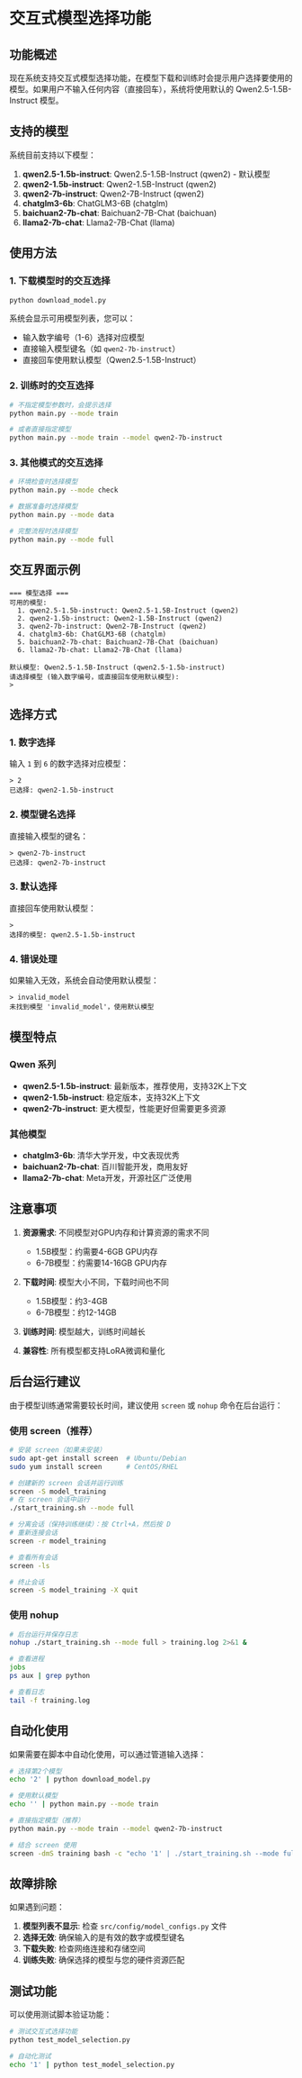 # 交互式模型选择功能

## 功能概述

现在系统支持交互式模型选择功能，在模型下载和训练时会提示用户选择要使用的模型。如果用户不输入任何内容（直接回车），系统将使用默认的 Qwen2.5-1.5B-Instruct 模型。

## 支持的模型

系统目前支持以下模型：

1. **qwen2.5-1.5b-instruct**: Qwen2.5-1.5B-Instruct (qwen2) - 默认模型
2. **qwen2-1.5b-instruct**: Qwen2-1.5B-Instruct (qwen2)
3. **qwen2-7b-instruct**: Qwen2-7B-Instruct (qwen2)
4. **chatglm3-6b**: ChatGLM3-6B (chatglm)
5. **baichuan2-7b-chat**: Baichuan2-7B-Chat (baichuan)
6. **llama2-7b-chat**: Llama2-7B-Chat (llama)

## 使用方法

### 1. 下载模型时的交互选择

```bash
python download_model.py
```

系统会显示可用模型列表，您可以：
- 输入数字编号（1-6）选择对应模型
- 直接输入模型键名（如 `qwen2-7b-instruct`）
- 直接回车使用默认模型（Qwen2.5-1.5B-Instruct）

### 2. 训练时的交互选择

```bash
# 不指定模型参数时，会提示选择
python main.py --mode train

# 或者直接指定模型
python main.py --mode train --model qwen2-7b-instruct
```

### 3. 其他模式的交互选择

```bash
# 环境检查时选择模型
python main.py --mode check

# 数据准备时选择模型
python main.py --mode data

# 完整流程时选择模型
python main.py --mode full
```

## 交互界面示例

```
=== 模型选择 ===
可用的模型:
  1. qwen2.5-1.5b-instruct: Qwen2.5-1.5B-Instruct (qwen2)
  2. qwen2-1.5b-instruct: Qwen2-1.5B-Instruct (qwen2)
  3. qwen2-7b-instruct: Qwen2-7B-Instruct (qwen2)
  4. chatglm3-6b: ChatGLM3-6B (chatglm)
  5. baichuan2-7b-chat: Baichuan2-7B-Chat (baichuan)
  6. llama2-7b-chat: Llama2-7B-Chat (llama)

默认模型: Qwen2.5-1.5B-Instruct (qwen2.5-1.5b-instruct)
请选择模型 (输入数字编号，或直接回车使用默认模型):
> 
```

## 选择方式

### 1. 数字选择
输入 `1` 到 `6` 的数字选择对应模型：
```
> 2
已选择: qwen2-1.5b-instruct
```

### 2. 模型键名选择
直接输入模型的键名：
```
> qwen2-7b-instruct
已选择: qwen2-7b-instruct
```

### 3. 默认选择
直接回车使用默认模型：
```
> 
选择的模型: qwen2.5-1.5b-instruct
```

### 4. 错误处理
如果输入无效，系统会自动使用默认模型：
```
> invalid_model
未找到模型 'invalid_model'，使用默认模型
```

## 模型特点

### Qwen 系列
- **qwen2.5-1.5b-instruct**: 最新版本，推荐使用，支持32K上下文
- **qwen2-1.5b-instruct**: 稳定版本，支持32K上下文
- **qwen2-7b-instruct**: 更大模型，性能更好但需要更多资源

### 其他模型
- **chatglm3-6b**: 清华大学开发，中文表现优秀
- **baichuan2-7b-chat**: 百川智能开发，商用友好
- **llama2-7b-chat**: Meta开发，开源社区广泛使用

## 注意事项

1. **资源需求**: 不同模型对GPU内存和计算资源的需求不同
   - 1.5B模型：约需要4-6GB GPU内存
   - 6-7B模型：约需要14-16GB GPU内存

2. **下载时间**: 模型大小不同，下载时间也不同
   - 1.5B模型：约3-4GB
   - 6-7B模型：约12-14GB

3. **训练时间**: 模型越大，训练时间越长

4. **兼容性**: 所有模型都支持LoRA微调和量化

## 后台运行建议

由于模型训练通常需要较长时间，建议使用 `screen` 或 `nohup` 命令在后台运行：

### 使用 screen（推荐）

```bash
# 安装 screen（如果未安装）
sudo apt-get install screen  # Ubuntu/Debian
sudo yum install screen      # CentOS/RHEL

# 创建新的 screen 会话并运行训练
screen -S model_training
# 在 screen 会话中运行
./start_training.sh --mode full

# 分离会话（保持训练继续）：按 Ctrl+A，然后按 D
# 重新连接会话
screen -r model_training

# 查看所有会话
screen -ls

# 终止会话
screen -S model_training -X quit
```

### 使用 nohup

```bash
# 后台运行并保存日志
nohup ./start_training.sh --mode full > training.log 2>&1 &

# 查看进程
jobs
ps aux | grep python

# 查看日志
tail -f training.log
```

## 自动化使用

如果需要在脚本中自动化使用，可以通过管道输入选择：

```bash
# 选择第2个模型
echo '2' | python download_model.py

# 使用默认模型
echo '' | python main.py --mode train

# 直接指定模型（推荐）
python main.py --mode train --model qwen2-7b-instruct

# 结合 screen 使用
screen -dmS training bash -c "echo '1' | ./start_training.sh --mode full"
```

## 故障排除

如果遇到问题：

1. **模型列表不显示**: 检查 `src/config/model_configs.py` 文件
2. **选择无效**: 确保输入的是有效的数字或模型键名
3. **下载失败**: 检查网络连接和存储空间
4. **训练失败**: 确保选择的模型与您的硬件资源匹配

## 测试功能

可以使用测试脚本验证功能：

```bash
# 测试交互式选择功能
python test_model_selection.py

# 自动化测试
echo '1' | python test_model_selection.py
```